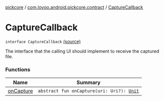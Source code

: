 [pickcore](../../index.md) / [com.lovoo.android.pickcore.contract](../index.md) / [CaptureCallback](./index.md)

# CaptureCallback

`interface CaptureCallback` [(source)](https://github.com/lovoo/android-pickpic/blob/master/pickcore/pickcore/src/main/kotlin/com/lovoo/android/pickcore/contract/CaptureCallback.kt#L23)

The interface that the calling UI should implement to receive the captured file.

### Functions

| Name | Summary |
|---|---|
| [onCapture](on-capture.md) | `abstract fun onCapture(uri: Uri?): `[`Unit`](https://kotlinlang.org/api/latest/jvm/stdlib/kotlin/-unit/index.html) |
